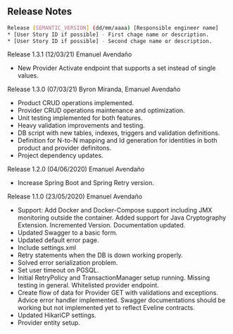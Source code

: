 Release Notes
---

```bash
Release [SEMANTIC_VERSION] (dd/mm/aaaa) [Responsible engineer name]
* [User Story ID if possible] - First chage name or description.
* [User Story ID if possible] - Second chage name or description.
```
Release 1.3.1 (12/03/21) Emanuel Avendaño
* New Provider Activate endpoint that supports a set instead of single values.

Release 1.3.0 (07/03/21) Byron Miranda, Emanuel Avendaño
* Product CRUD operations implemented.
* Provider CRUD operations maintenance and optimization.
* Unit testing implemented for both features.
* Heavy validation improvements and testing.
* DB script with new tables, indexes, triggers and validation definitions.
* Definition for N-to-N mapping and Id generation for identities in both product and provider definitons.
* Project dependency updates.

Release 1.2.0 (04/06/2020) Emanuel Avendaño

* Increase Spring Boot and Spring Retry version.

Release 1.1.0 (23/05/2020) Emanuel Avendaño

* Support: Add Docker and Docker-Compose support including JMX monitoring outside the container. Added support for Java
  Cryptography Extension. Incremented Version. Documentation updated.
* Updated Swagger to a basic form.
* Updated default error page.
* Include settings.xml
* Retry statements when the DB is down working properly.
* Solved error serialization problem.
* Set user timeout on PGSQL.
* Initial RetryPolicy and TransactionManager setup running. Missing testing in general. Whitelisted provider endpoint.
* Create flow of data for Provider GET with validations and exceptions. Advice error handler implemented. Swagger
  documentations should be working but not implemented yet to reflect Eveline contracts.
* Updated HikariCP settings.
* Provider entity setup.